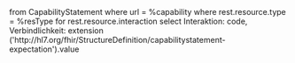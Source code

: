 <fql>
from
	CapabilityStatement
where
	url = %capability
	where rest.resource.type = %resType 
	for  rest.resource.interaction
 		select Interaktion: code, Verbindlichkeit: extension		('http://hl7.org/fhir/StructureDefinition/capabilitystatement-expectation').value
</fql>